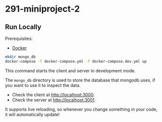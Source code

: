 # 291-miniproject-2

## Run Locally

Prerequisites:

- [Docker](https://www.docker.com/products/docker-desktop)

```bash
mkdir mongo_db
docker-compose -f docker-compose.yml -f docker-compose.dev.yml up
```

This command starts the client and server in development mode.

The `mongo_db` directory is used to store the database that mongodb uses, if you want to use it to inspect the data.

- Check the client at [http://localhost:3000](http://localhost:3000).
- Check the server at [http://localhost:3001](http://localhost:3001).

It supports live reloading, so whenever you change something in your code, it will automatically update!
